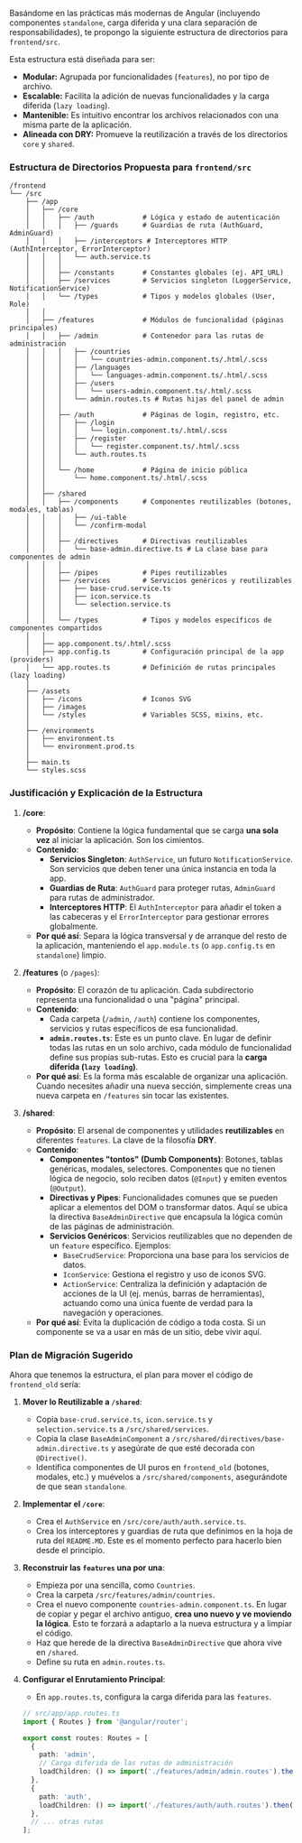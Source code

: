 <!-- File: d:\desarrollos\countries2\frontend\FRONTEND_ARCHITECTURE.md | Last Modified: 2025-10-19 -->

Basándome en las prácticas más modernas de Angular (incluyendo componentes `standalone`, carga diferida y una clara separación de responsabilidades), te propongo la siguiente estructura de directorios para `frontend/src`.

Esta estructura está diseñada para ser:

*   **Modular:** Agrupada por funcionalidades (`features`), no por tipo de archivo.
*   **Escalable:** Facilita la adición de nuevas funcionalidades y la carga diferida (`lazy loading`).
*   **Mantenible:** Es intuitivo encontrar los archivos relacionados con una misma parte de la aplicación.
*   **Alineada con DRY:** Promueve la reutilización a través de los directorios `core` y `shared`.

### Estructura de Directorios Propuesta para `frontend/src`

```
/frontend
└── /src
    ├── /app
    │   ├── /core
    │   │   ├── /auth            # Lógica y estado de autenticación
    │   │   │   ├── /guards      # Guardias de ruta (AuthGuard, AdminGuard)
    │   │   │   ├── /interceptors # Interceptores HTTP (AuthInterceptor, ErrorInterceptor)
    │   │   │   └── auth.service.ts
    │   │   │
    │   │   ├── /constants       # Constantes globales (ej. API_URL)
    │   │   ├── /services        # Servicios singleton (LoggerService, NotificationService)
    │   │   └── /types           # Tipos y modelos globales (User, Role)
    │   │
    │   ├── /features            # Módulos de funcionalidad (páginas principales)
    │   │   ├── /admin           # Contenedor para las rutas de administración
    │   │   │   ├── /countries
    │   │   │   │   └── countries-admin.component.ts/.html/.scss
    │   │   │   ├── /languages
    │   │   │   │   └── languages-admin.component.ts/.html/.scss
    │   │   │   ├── /users
    │   │   │   │   └── users-admin.component.ts/.html/.scss
    │   │   │   └── admin.routes.ts # Rutas hijas del panel de admin
    │   │   │
    │   │   ├── /auth            # Páginas de login, registro, etc.
    │   │   │   ├── /login
    │   │   │   │   └── login.component.ts/.html/.scss
    │   │   │   ├── /register
    │   │   │   │   └── register.component.ts/.html/.scss
    │   │   │   └── auth.routes.ts
    │   │   │
    │   │   └── /home            # Página de inicio pública
    │   │       └── home.component.ts/.html/.scss
    │   │
    │   ├── /shared
    │   │   ├── /components      # Componentes reutilizables (botones, modales, tablas)
    │   │   │   ├── /ui-table
    │   │   │   └── /confirm-modal
    │   │   │
    │   │   ├── /directives      # Directivas reutilizables
    │   │   │   └── base-admin.directive.ts # La clase base para componentes de admin
    │   │   │
    │   │   ├── /pipes           # Pipes reutilizables
    │   │   ├── /services        # Servicios genéricos y reutilizables
    │   │   │   ├── base-crud.service.ts
    │   │   │   ├── icon.service.ts
    │   │   │   └── selection.service.ts
    │   │   │
    │   │   └── /types           # Tipos y modelos específicos de componentes compartidos
    │   │
    │   ├── app.component.ts/.html/.scss
    │   ├── app.config.ts        # Configuración principal de la app (providers)
    │   └── app.routes.ts        # Definición de rutas principales (lazy loading)
    │
    ├── /assets
    │   ├── /icons               # Iconos SVG
    │   ├── /images
    │   └── /styles              # Variables SCSS, mixins, etc.
    │
    ├── /environments
    │   ├── environment.ts
    │   └── environment.prod.ts
    │
    ├── main.ts
    └── styles.scss
```

### Justificación y Explicación de la Estructura

1.  **/core**:
    *   **Propósito**: Contiene la lógica fundamental que se carga **una sola vez** al iniciar la aplicación. Son los cimientos.
    *   **Contenido**:
        *   **Servicios Singleton**: `AuthService`, un futuro `NotificationService`. Son servicios que deben tener una única instancia en toda la app.
        *   **Guardias de Ruta**: `AuthGuard` para proteger rutas, `AdminGuard` para rutas de administrador.
        *   **Interceptores HTTP**: El `AuthInterceptor` para añadir el token a las cabeceras y el `ErrorInterceptor` para gestionar errores globalmente.
    *   **Por qué así**: Separa la lógica transversal y de arranque del resto de la aplicación, manteniendo el `app.module.ts` (o `app.config.ts` en `standalone`) limpio.

2.  **/features** (o `/pages`):
    *   **Propósito**: El corazón de tu aplicación. Cada subdirectorio representa una funcionalidad o una "página" principal.
    *   **Contenido**:
        *   Cada carpeta (`/admin`, `/auth`) contiene los componentes, servicios y rutas específicos de esa funcionalidad.
        *   **`admin.routes.ts`**: Este es un punto clave. En lugar de definir todas las rutas en un solo archivo, cada módulo de funcionalidad define sus propias sub-rutas. Esto es crucial para la **carga diferida (`lazy loading`)**.
    *   **Por qué así**: Es la forma más escalable de organizar una aplicación. Cuando necesites añadir una nueva sección, simplemente creas una nueva carpeta en `/features` sin tocar las existentes.

3.  **/shared**:
    *   **Propósito**: El arsenal de componentes y utilidades **reutilizables** en diferentes `features`. La clave de la filosofía **DRY**.
    *   **Contenido**:
        *   **Componentes "tontos" (Dumb Components)**: Botones, tablas genéricas, modales, selectores. Componentes que no tienen lógica de negocio, solo reciben datos (`@Input`) y emiten eventos (`@Output`).
        *   **Directivas y Pipes**: Funcionalidades comunes que se pueden aplicar a elementos del DOM o transformar datos. Aquí se ubica la directiva `BaseAdminDirective` que encapsula la lógica común de las páginas de administración.
        *   **Servicios Genéricos**: Servicios reutilizables que no dependen de un `feature` específico. Ejemplos:
            *   `BaseCrudService`: Proporciona una base para los servicios de datos.
            *   `IconService`: Gestiona el registro y uso de iconos SVG.
            *   `ActionService`: Centraliza la definición y adaptación de acciones de la UI (ej. menús, barras de herramientas), actuando como una única fuente de verdad para la navegación y operaciones.
    *   **Por qué así**: Evita la duplicación de código a toda costa. Si un componente se va a usar en más de un sitio, debe vivir aquí.

### Plan de Migración Sugerido

Ahora que tenemos la estructura, el plan para mover el código de `frontend_old` sería:

1.  **Mover lo Reutilizable a `/shared`**:
    *   Copia `base-crud.service.ts`, `icon.service.ts` y `selection.service.ts` a `/src/shared/services`.
    *   Copia la clase `BaseAdminComponent` a `/src/shared/directives/base-admin.directive.ts` y asegúrate de que esté decorada con `@Directive()`.
    *   Identifica componentes de UI puros en `frontend_old` (botones, modales, etc.) y muévelos a `/src/shared/components`, asegurándote de que sean `standalone`.

2.  **Implementar el `/core`**:
    *   Crea el `AuthService` en `/src/core/auth/auth.service.ts`.
    *   Crea los interceptores y guardias de ruta que definimos en la hoja de ruta del `README.MD`. Este es el momento perfecto para hacerlo bien desde el principio.

3.  **Reconstruir las `features` una por una**:
    *   Empieza por una sencilla, como `Countries`.
    *   Crea la carpeta `/src/features/admin/countries`.
    *   Crea el nuevo componente `countries-admin.component.ts`. En lugar de copiar y pegar el archivo antiguo, **crea uno nuevo y ve moviendo la lógica**. Esto te forzará a adaptarlo a la nueva estructura y a limpiar el código.
    *   Haz que herede de la directiva `BaseAdminDirective` que ahora vive en `/shared`.
    *   Define su ruta en `admin.routes.ts`.

4.  **Configurar el Enrutamiento Principal**:
    *   En `app.routes.ts`, configura la carga diferida para las `features`.

    ```typescript
    // src/app/app.routes.ts
    import { Routes } from '@angular/router';

    export const routes: Routes = [
      {
        path: 'admin',
        // Carga diferida de las rutas de administración
        loadChildren: () => import('./features/admin/admin.routes').then(m => m.ADMIN_ROUTES)
      },
      {
        path: 'auth',
        loadChildren: () => import('./features/auth/auth.routes').then(m => m.AUTH_ROUTES)
      },
      // ... otras rutas
    ];
    ```

<!--
[PROMPT_SUGGESTION]Vamos a empezar. Crea la estructura de directorios vacía que has propuesto dentro de `frontend/src`.[/PROMPT_SUGGESTION]
[PROMPT_SUGGESTION]Ayúdame a mover y adaptar el `BaseCrudService` desde `frontend_old` a la nueva ruta `frontend/src/shared/services/base-crud.service.ts`.[/PROMPT_SUGGESTION]
-->